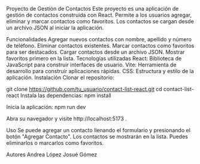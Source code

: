 Proyecto de Gestión de Contactos
Este proyecto es una aplicación de gestión de contactos construida con React. Permite a los usuarios agregar, eliminar y marcar contactos como favoritos. Los contactos se cargan desde un archivo JSON al iniciar la aplicación.

Funcionalidades
Agregar nuevos contactos con nombre, apellido y número de teléfono.
Eliminar contactos existentes.
Marcar contactos como favoritos para ser destacados.
Cargar contactos desde un archivo JSON.
Mostrar favoritos primero en la lista.
Tecnologías utilizadas
React: Biblioteca de JavaScript para construir interfaces de usuario.
Vite: Herramienta de desarrollo para construir aplicaciones rápidas.
CSS: Estructura y estilo de la aplicación.
Instalación
Clonar el repositorio:

git clone https://github.com/tu_usuario/contact-list-react.git
cd contact-list-react
Instala las dependencias: npm install

Inicia la aplicación: npm run dev

Abra su navegador y visite http://localhost:5173 .

Uso
Se puede agregar un contacto llenando el formulario y presionando el botón "Agregar Contacto". Los contactos se mostrarán en la lista. Puedes eliminarlos o marcarlos como favoritos.

Autores
Andrea López 
Josué Gómez
